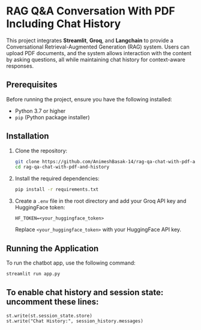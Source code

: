 # RAG Q&A Conversation With PDF Including Chat History

This project integrates **Streamlit**, **Groq**, and **Langchain** to provide a Conversational Retrieval-Augmented Generation (RAG) system. Users can upload PDF documents, and the system allows interaction with the content by asking questions, all while maintaining chat history for context-aware responses.

## Prerequisites

Before running the project, ensure you have the following installed:
- Python 3.7 or higher
- `pip` (Python package installer)

## Installation

1. Clone the repository:

    ```bash
    git clone https://github.com/AnimeshBasak-14/rag-qa-chat-with-pdf-and-history.git
    cd rag-qa-chat-with-pdf-and-history
    ```

2. Install the required dependencies:

    ```bash
    pip install -r requirements.txt
    ```

3. Create a `.env` file in the root directory and add your Groq API key and HuggingFace token:

    ```
    HF_TOKEN=<your_huggingface_token>
    ```

    Replace `<your_huggingface_token>` with your HuggingFace API key.

## Running the Application

To run the chatbot app, use the following command:

```bash
streamlit run app.py
```
## To enable chat history and session state: uncomment these lines:    
```
st.write(st.session_state.store)
st.write("Chat History:", session_history.messages)
```
